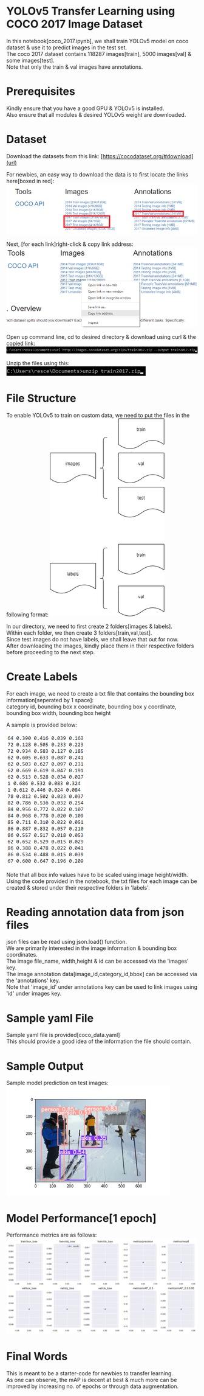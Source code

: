 # YOLOv5 Transfer Learning using COCO 2017 Image Dataset
In this notebook[coco_2017.ipynb], we shall train YOLOv5 model on coco dataset & use it to predict images in the test set. \
The coco 2017 dataset contains 118287 images[train], 5000 images[val] & some images[test]. \
Note that only the train & val images have annotations. 

# Prerequisites
Kindly ensure that you have a good GPU & YOLOv5 is installed. \
Also ensure that all modules & desired YOLOv5 weight are downloaded. 

# Dataset
Download the datasets from this link: 
[https://cocodataset.org/#download](url)

For newbies, an easy way to download the data is to first locate the links here[boxed in red]: 
![alt text](https://github.com/kwquan/COCO_2017/blob/main/data_1.png)

Next, [for each link]right-click & copy link address:
![alt text](https://github.com/kwquan/COCO_2017/blob/main/data_2.png)

Open up command line, cd to desired directory & download using curl & the copied link:
![alt text](https://github.com/kwquan/COCO_2017/blob/main/data_3.png)

Unzip the files using this: \
![alt text](https://github.com/kwquan/COCO_2017/blob/main/data_4.png)

# File Structure
To enable YOLOv5 to train on custom data, we need to put the files in the following format:
![alt text](https://github.com/kwquan/COCO_2017/blob/main/files.png)

In our directory, we need to first create 2 folders[images & labels]. \
Within each folder, we then create 3 folders[train,val,test]. \
Since test images do not have labels, we shall leave that out for now. \
After downloading the images, kindly place them in their respective folders before proceeding to the next step. 

# Create Labels
For each image, we need to create a txt file that contains the bounding box information[seperated by 1 space]: \
category id, bounding box x coordinate, bounding box y coordinate, bounding box width, bounding box height 

A sample is provided below: 

![alt text](https://github.com/kwquan/COCO_2017/blob/main/sample_text.png)

Note that all box info values have to be scaled using image height/width. \
Using the code provided in the notebook, the txt files for each image can be created & stored under their respective folders in 'labels'. 

# Reading annotation data from json files
json files can be read using json.load() function. \
We are primarily interested in the image information & bounding box coordinates. \
The image file_name, width,height & id can be accessed via the 'images' key. \
The image annotation data[image_id,category_id,bbox] can be accessed via the 'annotations' key. \
Note that 'image_id' under annotations key can be used to link images using 'id' under images key. 

# Sample yaml File
Sample yaml file is provided[coco_data.yaml] \
This should provide a good idea of the information the file should contain. 

# Sample Output
Sample model prediction on test images:
![alt text](https://github.com/kwquan/COCO_2017/blob/main/sample.png)

# Model Performance[1 epoch]
Performance metrics are as follows:
![alt text](https://github.com/kwquan/COCO_2017/blob/main/results.png)

# Final Words
This is meant to be a starter-code for newbies to transfer learning. \
As one can observe, the mAP is decent at best & much more can be improved by increasing no. of epochs or through data augmentation. 
